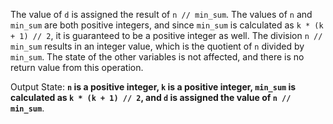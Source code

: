 The value of `d` is assigned the result of `n // min_sum`. The values of `n` and `min_sum` are both positive integers, and since `min_sum` is calculated as `k * (k + 1) // 2`, it is guaranteed to be a positive integer as well. The division `n // min_sum` results in an integer value, which is the quotient of `n` divided by `min_sum`. The state of the other variables is not affected, and there is no return value from this operation.

Output State: **`n` is a positive integer, `k` is a positive integer, `min_sum` is calculated as `k * (k + 1) // 2`, and `d` is assigned the value of `n // min_sum`**.